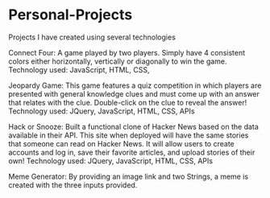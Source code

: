 # Personal-Projects
Projects I have created using several technologies

Connect Four:
 A game played by two players. Simply have 4 consistent colors either horizontally, vertically or diagonally to win the game. 
 Technology used: JavaScript, HTML, CSS,

Jeopardy Game:
   This game features a quiz competition in which players are presented with general knowledge clues and must come up with an answer that relates with the clue. Double-click on   the clue to reveal the answer!
  Technology used: JQuery, JavaScript, HTML, CSS, APIs
  
Hack or Snooze:
  Built a functional clone of Hacker News based on the data available in their API. This site when deployed will have the same stories that someone can read on Hacker News. It    will allow users to create accounts and log in, save their favorite articles, and upload stories of their own! 
  Technology used: JQuery, JavaScript, HTML, CSS, APIs

Meme Generator:
 By providing an image link and two Strings, a meme is created with the three inputs provided. 
